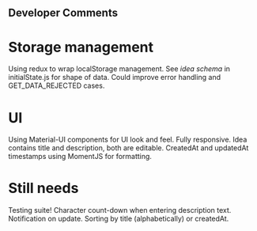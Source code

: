 ## Developer Comments

# Storage management
Using redux to wrap localStorage management.
See *idea schema* in initialState.js for shape of data.
Could improve error handling and GET_DATA_REJECTED cases.

# UI
Using Material-UI components for UI look and feel.
Fully responsive.
Idea contains title and description, both are editable.
CreatedAt and updatedAt timestamps using MomentJS for formatting.


# Still needs
Testing suite!
Character count-down when entering description text.
Notification on update.
Sorting by title (alphabetically) or createdAt.
